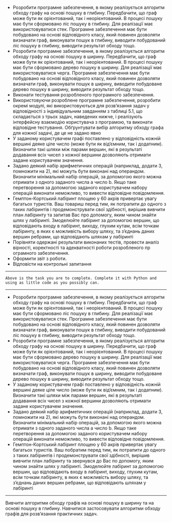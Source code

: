 - Розробити програмне забезпечення, в якому реалізується алгоритм обходу графу на основі пошуку в глибину. Передбачити, що граф може бути як орієнтований, так і неорієнтований. В процесі пошуку має бути сформовано ліс пошуку в глибину. Для реалізації має використовуватися стек. Програмне забезпечення має бути побудовано на основі відповідного класу, який повинен дозволяти визначати граф, виконувати пошук в глибину, виводити побудований ліс пошуку в глибину, виводити результат обходу тощо.
- Розробити програмне забезпечення, в якому реалізується алгоритм обходу графу на основі пошуку в ширину. Передбачити, що граф може бути як орієнтований, так і неорієнтований. В процесі пошуку має бути сформовано дерево пошуку в ширину. Для реалізації має використовуватися черга. Програмне забезпечення має бути побудовано на основі відповідного класу, який повинен дозволяти визначати граф, виконувати пошук в ширину, виводити побудоване дерево пошуку в ширину, виводити результат обходу тощо.
- Виконати тестування розробленого програмного забезпечення.
- Використовуючи розроблене програмне забезпечення, розробити окремі модулі, які використовуються для розв’язання задач у відповідності з індивідуальним завданням з таблиці 5.1, що складається з трьох задач, наведених нижче, і реалізують інтерфейсну взаємодію користувача з програмою, та виконати відповідне тестування. Обґрунтувати вибір алгоритму обходу графа для кожної задачі, де це не задано явно
- У заданому користувачем графі поставлено у відповідність кожній вершині деяке ціле число (може бути як від’ємним, так і додатним). Визначити такі шляхи між парами вершин, які в результаті додавання всіх чисел з кожної вершини дозволяють отримати задане користувачем значення.
- Задано деякий набір арифметичних операцій (наприклад, додати 3, помножити на 2), які можуть бути виконані над операндом. Визначити мінімальний набір операцій, за допомогою якого можна отримати з одного заданого числа а число b. Якщо таке перетворення за допомогою заданого користувачем набору операцій виконати неможливо, то вивести відповідне повідомлення.
- Гемптон-Кортський лабіринт площею у 60 акрів привертає увагу багатьох туристів. Ваш товариш перед тим, як потрапити до одного з таких лабіринтів і продемонструвати свої здібності, вирішив вивчити план лабіринту та запитав Вас про допомогу, яким чином знайти шлях у лабіринті. Змоделюйте лабіринт за допомогою вершин, що відповідають входу в лабіринт, виходу, глухим кутам, всім точкам лабіринту, в яких є можливість вибору шляху, та з’єднань даних вершин ребрами, що відповідають шляхам у лабіринті
- Порівняти одержані результати виконаних тестів, провести аналіз вірності, коректності та адекватності роботи розробленого пр ограмного забезпечення.
- Оформити звіт з роботи.
- Відповісти на контрольні запитання

---

```
Above is the task you are to complete. Complete it with Python and using as little code as you possibly can.
```

---

- Розробити програмне забезпечення, в якому реалізується алгоритм обходу графу на основі пошуку в глибину. Передбачити, що граф може бути як орієнтований, так і неорієнтований. В процесі пошуку має бути сформовано ліс пошуку в глибину. Для реалізації має використовуватися стек. Програмне забезпечення має бути побудовано на основі відповідного класу, який повинен дозволяти визначати граф, виконувати пошук в глибину, виводити побудований ліс пошуку в глибину, виводити результат обходу тощо.
- Розробити програмне забезпечення, в якому реалізується алгоритм обходу графу на основі пошуку в ширину. Передбачити, що граф може бути як орієнтований, так і неорієнтований. В процесі пошуку має бути сформовано дерево пошуку в ширину. Для реалізації має використовуватися черга. Програмне забезпечення має бути побудовано на основі відповідного класу, який повинен дозволяти визначати граф, виконувати пошук в ширину, виводити побудоване дерево пошуку в ширину, виводити результат обходу тощо.
- У заданому користувачем графі поставлено у відповідність кожній вершині деяке ціле число (може бути як від’ємним, так і додатним). Визначити такі шляхи між парами вершин, які в результаті додавання всіх чисел з кожної вершини дозволяють отримати задане користувачем значення.
- Задано деякий набір арифметичних операцій (наприклад, додати 3, помножити на 2), які можуть бути виконані над операндом. Визначити мінімальний набір операцій, за допомогою якого можна отримати з одного заданого числа а число b. Якщо таке перетворення за допомогою заданого користувачем набору операцій виконати неможливо, то вивести відповідне повідомлення.
- Гемптон-Кортський лабіринт площею у 60 акрів привертає увагу багатьох туристів. Ваш побратим перед тим, як потрапити до одного з таких лабіринтів і продемонструвати свої здібності, вирішив вивчити план лабіринту та звернувся до Вас по допомогу, яким чином знайти шлях у лабіринті. Змоделюйте лабіринт за допомогою вершин, що відповідають входу в лабіринт, виходу, глухим кутам, всім точкам лабіринту, в яких є можливість вибору шляху, та з’єднань даних вершин ребрами, що відповідають шляхам у лабіринті

---

Вивчити алгоритми обходу графів на основі пошуку в ширину та на основі пошуку в глибину. Навчитися застосовувати алгоритми обходу графів для розв’язання практичних задач.

